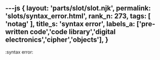 ---js
{
  layout: 'parts/slot/slot.njk',
  permalink: 'slots/syntax_error.html',
  rank_n: 273,
  tags: [ 'notag' ],
  title_s: 'syntax error',
  labels_a: ['pre-written code','code library','digital electronics','cipher','objects'],
}
---
:syntax error:


